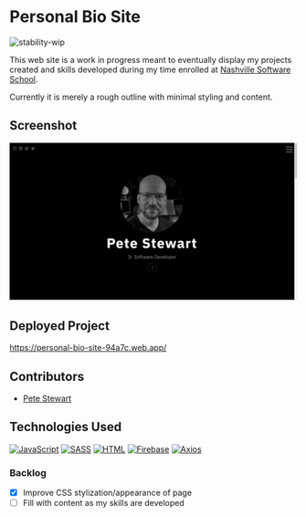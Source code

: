 # Personal Bio Site
![stability-wip](https://img.shields.io/badge/stability-work_in_progress-lightgrey.svg)

This web site is a work in progress meant to eventually display my projects created and skills developed during my time enrolled at [Nashville Software School](http://nashvillesoftwareschool.com/).

Currently it is merely a rough outline with minimal styling and content.


## Screenshot
![screenshot](./screenshot.gif)


## Deployed Project
https://personal-bio-site-94a7c.web.app/

## Contributors
* [Pete Stewart](https://github.com/petestewart72)

## Technologies Used
[![JavaScript](https://img.shields.io/badge/-JavaScript-2c9fcc?style=flat-square)](#) [![SASS](https://img.shields.io/badge/-SASS-2c9fcc?style=flat-square)](#) [![HTML](https://img.shields.io/badge/-HTML-2c9fcc?style=flat-square)](#) [![Firebase](https://img.shields.io/badge/-Firebase-2c9fcc?style=flat-square)](#) [![Axios](https://img.shields.io/badge/-Axios-2c9fcc?style=flat-square)](#)

### Backlog
- [x] Improve CSS stylization/appearance of page
- [ ] Fill with content as my skills are developed
